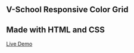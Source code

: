 ## V-School Responsive Color Grid

## Made with HTML and CSS

[Live Demo](https://michaelgreco7.github.io/VS-Responsive-Color-Grid/)

